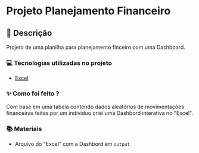 # Projeto Planejamento Financeiro


## 📒 Descrição

  Projeto de uma planilha para planejamento finceiro com uma Dashboard.


### 💻 Tecnologias utilizadas no projeto

- [Excel](https://www.microsoft.com/en/microsoft-365/excel)


### ✨ Como foi feito ?

  Com base em uma tabela contendo dados aleatórios de movimentações financeiras feitas por um individuo criei uma Dashbord interativa no "Excel".


### 📚 Materiais

- Arquivo do "Excel" com a Dashbord em `output`


